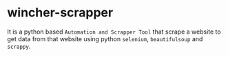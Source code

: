 # wincher-scrapper
It is a python based  `Automation and Scrapper Tool` that scrape a website to get data from that website using python `selenium`, `beautifulsoup` and `scrappy`.
